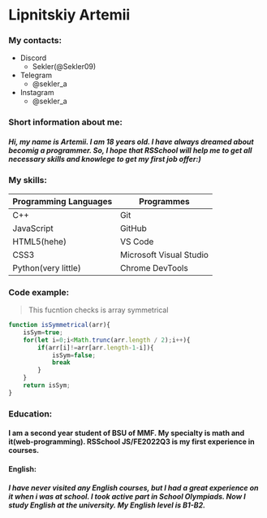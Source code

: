 # Lipnitskiy Artemii

### My contacts:
- Discord
    - Sekler(@Sekler09)
- Telegram 
    - @sekler_a
- Instagram
    - @sekler_a

### Short information about me:
##### Hi, my name is Artemii. I am 18 years old. I  have always dreamed about becomig a programmer. So, I hope that RSSchool will help me to get all necessary skills and knowlege to get my first job offer:)


### My skills:
| Programming Languages| Programmes |
|-------|-------|
| C++ | Git |
| JavaScript | GitHub |
| HTML5(hehe) | VS Code |
| CSS3 | Microsoft Visual Studio |
| Python(very little) | Chrome DevTools |

### Code example: 
> This fucntion checks is array symmetrical
``` javascript
function isSymmetrical(arr){
    isSym=true;
    for(let i=0;i<Math.trunc(arr.length / 2);i++){
        if(arr[i]!=arr[arr.length-1-i]){
            isSym=false;
            break
        }
    }
    return isSym;
}

```
### Education:
#### I am a second year student of BSU of MMF. My specialty is math and it(web-programming). RSSchool JS/FE2022Q3 is my first experience in courses. 


#### English:
##### I have never visited any English courses, but I had a great experience on it when i was at school. I took active part in School Olympiads. Now I study English at the university. My English level is B1-B2.
